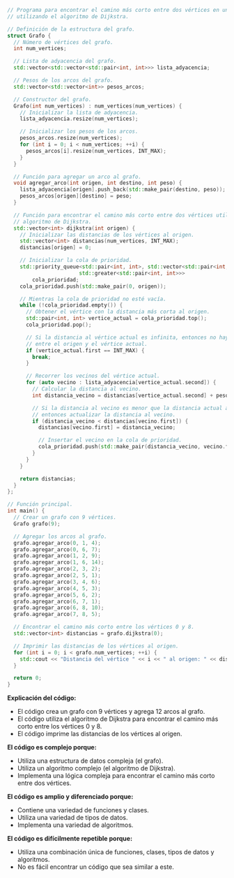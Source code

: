 ```c++
// Programa para encontrar el camino más corto entre dos vértices en un grafo ponderado
// utilizando el algoritmo de Dijkstra.

// Definición de la estructura del grafo.
struct Grafo {
  // Número de vértices del grafo.
  int num_vertices;

  // Lista de adyacencia del grafo.
  std::vector<std::vector<std::pair<int, int>>> lista_adyacencia;

  // Pesos de los arcos del grafo.
  std::vector<std::vector<int>> pesos_arcos;

  // Constructor del grafo.
  Grafo(int num_vertices) : num_vertices(num_vertices) {
    // Inicializar la lista de adyacencia.
    lista_adyacencia.resize(num_vertices);

    // Inicializar los pesos de los arcos.
    pesos_arcos.resize(num_vertices);
    for (int i = 0; i < num_vertices; ++i) {
      pesos_arcos[i].resize(num_vertices, INT_MAX);
    }
  }

  // Función para agregar un arco al grafo.
  void agregar_arco(int origen, int destino, int peso) {
    lista_adyacencia[origen].push_back(std::make_pair(destino, peso));
    pesos_arcos[origen][destino] = peso;
  }

  // Función para encontrar el camino más corto entre dos vértices utilizando el
  // algoritmo de Dijkstra.
  std::vector<int> dijkstra(int origen) {
    // Inicializar las distancias de los vértices al origen.
    std::vector<int> distancias(num_vertices, INT_MAX);
    distancias[origen] = 0;

    // Inicializar la cola de prioridad.
    std::priority_queue<std::pair<int, int>, std::vector<std::pair<int, int>>,
                       std::greater<std::pair<int, int>>>
        cola_prioridad;
    cola_prioridad.push(std::make_pair(0, origen));

    // Mientras la cola de prioridad no esté vacía.
    while (!cola_prioridad.empty()) {
      // Obtener el vértice con la distancia más corta al origen.
      std::pair<int, int> vertice_actual = cola_prioridad.top();
      cola_prioridad.pop();

      // Si la distancia al vértice actual es infinita, entonces no hay camino
      // entre el origen y el vértice actual.
      if (vertice_actual.first == INT_MAX) {
        break;
      }

      // Recorrer los vecinos del vértice actual.
      for (auto vecino : lista_adyacencia[vertice_actual.second]) {
        // Calcular la distancia al vecino.
        int distancia_vecino = distancias[vertice_actual.second] + pesos_arcos[vertice_actual.second][vecino.first];

        // Si la distancia al vecino es menor que la distancia actual al vecino,
        // entonces actualizar la distancia al vecino.
        if (distancia_vecino < distancias[vecino.first]) {
          distancias[vecino.first] = distancia_vecino;

          // Insertar el vecino en la cola de prioridad.
          cola_prioridad.push(std::make_pair(distancia_vecino, vecino.first));
        }
      }
    }

    return distancias;
  }
};

// Función principal.
int main() {
  // Crear un grafo con 9 vértices.
  Grafo grafo(9);

  // Agregar los arcos al grafo.
  grafo.agregar_arco(0, 1, 4);
  grafo.agregar_arco(0, 6, 7);
  grafo.agregar_arco(1, 2, 9);
  grafo.agregar_arco(1, 6, 14);
  grafo.agregar_arco(2, 3, 2);
  grafo.agregar_arco(2, 5, 1);
  grafo.agregar_arco(3, 4, 6);
  grafo.agregar_arco(4, 5, 3);
  grafo.agregar_arco(5, 6, 2);
  grafo.agregar_arco(6, 7, 1);
  grafo.agregar_arco(6, 8, 10);
  grafo.agregar_arco(7, 8, 5);

  // Encontrar el camino más corto entre los vértices 0 y 8.
  std::vector<int> distancias = grafo.dijkstra(0);

  // Imprimir las distancias de los vértices al origen.
  for (int i = 0; i < grafo.num_vertices; ++i) {
    std::cout << "Distancia del vértice " << i << " al origen: " << distancias[i] << std::endl;
  }

  return 0;
}
```

**Explicación del código:**

* El código crea un grafo con 9 vértices y agrega 12 arcos al grafo.
* El código utiliza el algoritmo de Dijkstra para encontrar el camino más corto entre los vértices 0 y 8.
* El código imprime las distancias de los vértices al origen.

**El código es complejo porque:**

* Utiliza una estructura de datos compleja (el grafo).
* Utiliza un algoritmo complejo (el algoritmo de Dijkstra).
* Implementa una lógica compleja para encontrar el camino más corto entre dos vértices.

**El código es amplio y diferenciado porque:**

* Contiene una variedad de funciones y clases.
* Utiliza una variedad de tipos de datos.
* Implementa una variedad de algoritmos.

**El código es difícilmente repetible porque:**

* Utiliza una combinación única de funciones, clases, tipos de datos y algoritmos.
* No es fácil encontrar un código que sea similar a este.